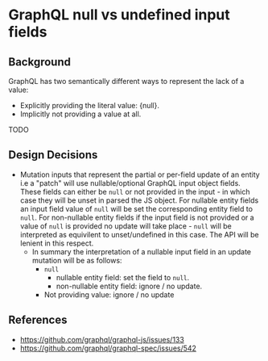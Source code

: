# GraphQL null vs undefined input fields

## Background

GraphQL has two semantically different ways to represent the lack of a value:

- Explicitly providing the literal value: {null}.
- Implicitly not providing a value at all.

TODO

## Design Decisions

- Mutation inputs that represent the partial or per-field update of an entity i.e a "patch" will use nullable/optional GraphQL input object fields. These fields can either be `null` or not provided in the input - in which case they will be unset in parsed the JS object. For nullable entity fields an input field value of `null` will be set the corresponding entity field to `null`. For non-nullable entity fields if the input field is not provided or a value of `null` is provided no update will take place - `null` will be interpreted as equivilent to unset/undefined in this case. The API will be lenient in this respect.
  - In summary the interpretation of a nullable input field in an update mutation will be as follows:
    - `null`
      - nullable entity field: set the field to `null`.
      - non-nullable entity field: ignore / no update.
    - Not providing value: ignore / no update

## References

- https://github.com/graphql/graphql-js/issues/133
- https://github.com/graphql/graphql-spec/issues/542
